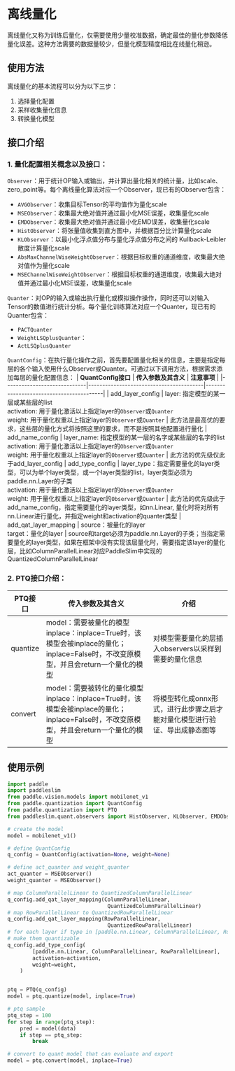 #  离线量化

离线量化又称为训练后量化，仅需要使用少量校准数据，确定最佳的量化参数降低量化误差。这种方法需要的数据量较少，但量化模型精度相比在线量化稍逊。


## 使用方法

离线量化的基本流程可以分为以下三步：

1. 选择量化配置
2. 采样收集量化信息
3. 转换量化模型

## 接口介绍

### 1. 量化配置相关概念以及接口：

`Observer`：用于统计OP输入或输出，并计算出量化相关的统计量，比如scale、zero_point等。每个离线量化算法对应一个Observer，现已有的Observer包含：
- `AVGObserver`：收集目标Tensor的平均值作为量化scale
- `MSEObserver`：收集最大绝对值并通过最小化MSE误差，收集量化scale
- `EMDObserver`：收集最大绝对值并通过最小化EMD误差，收集量化scale
- `HistObserver`：将张量值收集到直方图中，并根据百分比计算量化scale
- `KLObserver`：以最小化浮点值分布与量化浮点值分布之间的 Kullback-Leibler散度计算量化scale
- `AbsMaxChannelWiseWeightObserver`：根据目标权重的通道维度，收集最大绝对值作为量化scale
- `MSEChannelWiseWeightObserver`：根据目标权重的通道维度，收集最大绝对值并通过最小化MSE误差，收集量化scale

`Quanter`：对OP的输入或输出执行量化或模拟操作操作，同时还可以对输入Tensor的数值进行统计分析。每个量化训练算法对应一个Quanter，现已有的Quanter包含：
- `PACTQuanter`
- `WeightLSQplusQuanter`：
- `ActLSQplusQuanter`

`QuantConfig`：在执行量化操作之前，首先要配置量化相关的信息，主要是指定每层的各个输入使用什么Observer或Quanter。可通过以下调用方法，根据需求添加每层的量化配置信息：
| **QuantConfig接口**  | **传入参数及其含义**                              | **注意事项**                              |
|-----------------------------|-----------------------------------------|-----------------------------------------|
| add_layer_config | layer: 指定模型的某一层或某些层的list<br>activation: 用于量化激活以上指定layer的`Observer`或`Quanter` <br> weight: 用于量化权重以上指定layer的`Observer`或`Quanter` | 此方法是最高优的要求，这些层的量化方式将按照这里的要求，而不是按照其他配置进行量化
| add_name_config | layer_name: 指定模型的某一层的名字或某些层的名字的list <br> activation: 用于量化激活以上指定layer的`Observer`或`Quanter` <br> weight: 用于量化权重以上指定layer的`Observer`或`Quanter` | 此方法的优先级仅此于add_layer_config
| add_type_config | layer_type：指定需要量化的layer类型，可以为单个layer类型，或一个layer类型的list，layer类型必须为paddle.nn.Layer的子类 <br> activation: 用于量化激活以上指定layer的`Observer`或`Quanter` <br> weight: 用于量化权重以上指定layer的`Observer`或`Quanter` | 此方法的优先级此于add_name_config，指定需要量化的layer类型，如nn.Linear, 量化时将对所有nn.Linear进行量化，并指定weight和activation的quanter类型
| add_qat_layer_mapping | source：被量化的layer <br> target：量化的layer | source和target必须为paddle.nn.Layer的子类；当指定需要量化的layer类型，如果在框架中没有实现该层量化时，需要指定该layer的量化层，比如ColumnParallelLinear对应PaddleSlim中实现的QuantizedColumnParallelLinear

### 2. PTQ接口介绍：
| **PTQ接口**  | **传入参数及其含义**                              | **介绍**                              |
|-----------------------------|-----------------------------------------|-----------------------------------------|
| quantize | model：需要被量化的模型 <br> inplace：inplace=True时，该模型会被inplace的量化；inplace=False时，不改变原模型，并且会return一个量化的模型 | 对模型需要量化的层插入observers以采样到需要的量化信息
| convert | model：需要被转化的量化模型 <br> inplace：inplace=True时，该模型会被inplace的量化；inplace=False时，不改变原模型，并且会return一个量化的模型 | 将模型转化成onnx形式，进行此步骤之后才能对量化模型进行验证、导出成静态图等


## 使用示例
```python
import paddle
import paddleslim
from paddle.vision.models import mobilenet_v1
from paddle.quantization import QuantConfig
from paddle.quantization import PTQ
from paddleslim.quant.observers import HistObserver, KLObserver, EMDObserver, MSEObserver, AVGObserver, MSEChannelWiseWeightObserver, AbsMaxChannelWiseWeightObserver

# create the model
model = mobilenet_v1()

# define QuantConfig
q_config = QuantConfig(activation=None, weight=None)

# define act_quanter and weight_quanter
act_quanter = MSEObserver()
weight_quanter = MSEObserver()

# map ColumnParallelLinear to QuantizedColumnParallelLinear
q_config.add_qat_layer_mapping(ColumnParallelLinear,
                                QuantizedColumnParallelLinear)
# map RowParallelLinear to QuantizedRowParallelLinear
q_config.add_qat_layer_mapping(RowParallelLinear,
                                QuantizedRowParallelLinear)
# for each layer if type in [paddle.nn.Linear, ColumnParallelLinear, RowParallelLinear]
# make them quantizable
q_config.add_type_config(
        [paddle.nn.Linear, ColumnParallelLinear, RowParallelLinear],
        activation=activation,
        weight=weight,
    )


ptq = PTQ(q_config)
model = ptq.quantize(model, inplace=True)

# ptq sample
ptq_step = 100
for step in range(ptq_step):
    pred = model(data)
    if step == ptq_step:
        break

# convert to quant model that can evaluate and export
model = ptq.convert(model, inplace=True)
```
